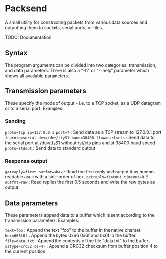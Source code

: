 # Packsend
A small utility for constructing packets from various data sources and outputting them to sockets, serial ports, or files.

TODO: Documentation

## Syntax
The program arguments can be divided into two categories: transmission, and data parameters. There is also a "-h" or "--help" parameter which shows all available parameters.

## Transmission parameters
These specify the mode of output - i.e. to a TCP socket, as a UDP datagram or to a serial port. Examples:

### Sending

`proto=tcp ip=127.0.0.1 port=7`
: Send data as a TCP stream to 127.0.0.1 port 7.
`proto=serial dev=/dev/ttyS1 baud=38400 flow=nortscts`
: Send data to the serial port at /dev/ttyS1 without rst/cts pins and at 38400 baud speed
`proto=stdout`
: Send data to standard output

### Response output

`getreply=first outfmt=ahex`
: Read the first reply and output it as human-readable ascii with a side-order of hex.
`getreply=timeout timeout=0.5 outfmt=raw`
: Read replies the first 0.5 seconds and write the raw bytes as output.

## Data parameters

These parameters append data to a buffer which is sent according to the
transmission parameters. Examples:

`text=foo`
: Append the text "foo" to the buffer in the native charset.
`hex=666f6f`
: Append the bytes 0x66 0x6f and 0x6f to the buffer.
`file=data.txt`
: Append the contents of the file "data.txt" to the buffer.
`cstype=crc32 cs=4-`
: Append a CRC32 checksum from buffer position 4 to the current position.







